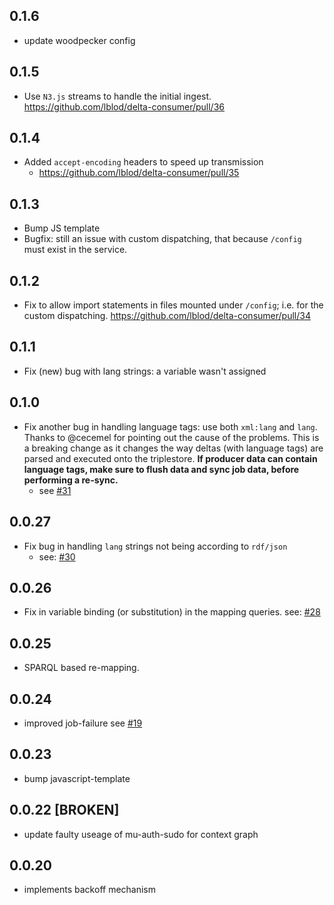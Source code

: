 ## 0.1.6
 - update woodpecker config
## 0.1.5
 - Use `N3.js` streams to handle the initial ingest.
   https://github.com/lblod/delta-consumer/pull/36
## 0.1.4
  - Added `accept-encoding` headers to speed up transmission
    - https://github.com/lblod/delta-consumer/pull/35
## 0.1.3
 - Bump JS template
 - Bugfix: still an issue with custom dispatching, that because `/config` must exist in the service.
## 0.1.2
 - Fix to allow import statements in files mounted under `/config`; i.e. for the custom dispatching.
     https://github.com/lblod/delta-consumer/pull/34
## 0.1.1
 - Fix (new) bug with lang strings: a variable wasn't assigned
## 0.1.0
 - Fix another bug in handling language tags: use both `xml:lang` and `lang`. Thanks to @cecemel for pointing out the cause of the problems. This is a breaking change as it changes the way deltas (with language tags) are parsed and executed onto the triplestore. **If producer data can contain language tags, make sure to flush data and sync job data, before performing a re-sync.**
   - see [#31](https://github.com/lblod/delta-consumer/pull/31)
## 0.0.27
 - Fix bug in handling `lang` strings not being according to `rdf/json`
   - see: [#30](https://github.com/lblod/delta-consumer/pull/30)
## 0.0.26
 - Fix in variable binding (or substitution) in the mapping queries.
     see: [#28](https://github.com/lblod/delta-consumer/pull/28)
## 0.0.25
 - SPARQL based re-mapping.
## 0.0.24
- improved job-failure see [#19](https://github.com/lblod/delta-consumer/pull/19)
## 0.0.23
- bump javascript-template
## 0.0.22 [BROKEN]
- update faulty useage of mu-auth-sudo for context graph
## 0.0.20

* implements backoff mechanism
